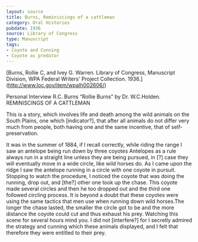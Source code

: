 ```yaml
---
layout: source
title: Burns, Reminiscings of a cattleman
category: Oral Histories 
pubdate: 1936
source: Library of Congress
type: Manuscript 
tags: 
- Coyote and Cunning
- Coyote as predator
---
```



[Burns, Rollie C, and Ivey G. Warren. Library of Congress, Manuscript Division, WPA Federal Writers' Project Collection. 1936.] (http://www.loc.gov/item/wpalh002606/)

Personal Interview R.C. Burns “Rollie Burns” by Dr. W.C.Holden. REMINISCINGS OF A CATTLEMAN

This is a story, which involves life and death among the wild animals on the South Plains, one which [indicator?], that after all animals do not differ very much from people, both having one and the same incentive, that of self-preservation.

It was in the summer of 1884, if I recall correctly, while riding the range I saw an antelope being run down by three coyotes
Antelopes as a rule always run in a straight line unless they are being pursued, in [?] case they will eventually move in a wide circle, like wild horses do. As I came upon the ridge I saw the antelope running in a circle with one coyote in pursuit.  Stopping to watch the procedure, I noticed the coyote that was doing the running, drop out, and [the?] other one took up the chase.  This coyote made several circles and then he too dropped out and the third one followed circling process.  It is beyond a doubt that these coyotes were using the same tactics that men use when running down wild horses.The longer the chase lasted, the  smaller the circle got to be and the more distance the coyote could cut and thus exhaust his prey.  Watching this scene for several hours mind you. I did not [interfere?] for I secretly admired the strategy and cunning which these animals displayed, and I felt that therefore they were entitled to their prey.
